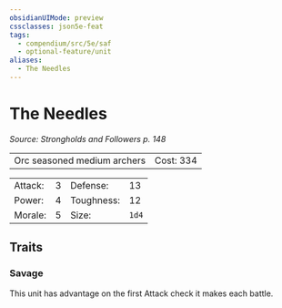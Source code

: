```yaml
---
obsidianUIMode: preview
cssclasses: json5e-feat
tags:
  - compendium/src/5e/saf
  - optional-feature/unit
aliases:
  - The Needles
---
```

# The Needles
*Source: Strongholds and Followers p. 148*  

|    |    |
|----|----|
| Orc seasoned medium archers | Cost: 334 |

|    |    |    |    |
|----|----|----|----|
| Attack: | 3 | Defense: | 13 |
| Power: | 4 | Toughness: | 12 |
| Morale: | 5 | Size: | `1d4` |

## Traits

### Savage

This unit has advantage on the first Attack check it makes each battle.